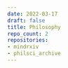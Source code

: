 ```yaml
---
date: 2022-03-17
draft: false
title: Philosophy
repo_count: 2
repositories:
- mindrxiv
- philsci_archive
---
```




